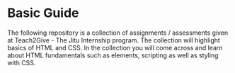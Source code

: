 # Basic Guide

The following repository is a collection of assignments / assessments given at Teach2Give - The Jitu Internship program. The collection will highlight basics of HTML and CSS. In the collection you will come across and learn about HTML fundamentals such as elements, scripting as well as styling with CSS.
